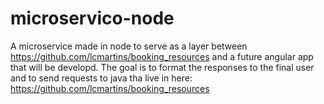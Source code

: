# microservico-node
A microservice made in node to serve as a layer between https://github.com/lcmartins/booking_resources and a future angular app 
that will be developd.
The goal is to format the responses to the final user and to send requests to java tha live in here:  https://github.com/lcmartins/booking_resources
